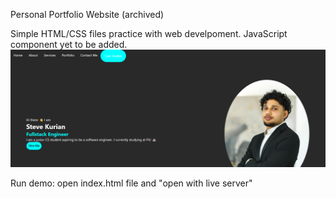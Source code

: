 Personal Portfolio Website (archived)

Simple HTML/CSS files practice with web develpoment. JavaScript component yet to be added.
![Home page screenshot](/images/Homepage-screenshot.png)

Run demo:
open index.html file and "open with live server"
